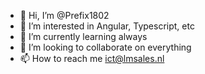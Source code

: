 - 👋 Hi, I’m @Prefix1802
- 👀 I’m interested in Angular, Typescript, etc
- 🌱 I’m currently learning always
- 💞️ I’m looking to collaborate on everything
- 📫 How to reach me ict@lmsales.nl

<!---
Prefix1802/Prefix1802 is a ✨ special ✨ repository because its `README.md` (this file) appears on your GitHub profile.
You can click the Preview link to take a look at your changes.
--->
